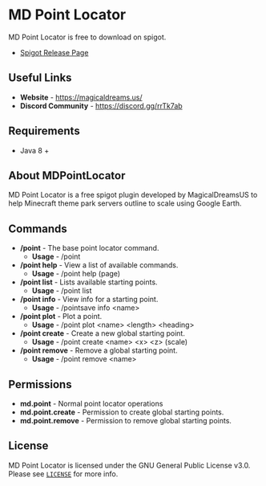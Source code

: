 # MD Point Locator 
MD Point Locator is free to download on spigot.
* [Spigot Release Page](https://www.spigotmc.org/resources/mdpointlocator.85065/ "Spigot Plugin Page")

## Useful Links
* **Website** - <https://magicaldreams.us/>
* **Discord Community** - <https://discord.gg/rrTk7ab>

## Requirements
* Java 8 +

## About MDPointLocator
MD Point Locator is a free spigot plugin developed by MagicalDreamsUS to help Minecraft theme park servers outline to scale using Google Earth.

## Commands
* **/point** - The base point locator command.
    * **Usage** - /point
* **/point help** - View a list of available commands.
    * **Usage** - /point help (page)
* **/point list** - Lists available starting points.
    * **Usage** - /point list
* **/point info** - View info for a starting point.
    * **Usage** - /pointsave info \<name>
* **/point plot** - Plot a point.
    * **Usage** - /point plot \<name> \<length> \<heading>
* **/point create** - Create a new global starting point.
    * **Usage** - /point create \<name> \<x> \<z> (scale)
* **/point remove** - Remove a global starting point.
    * **Usage** - /point remove \<name>

## Permissions
* **md.point** - Normal point locator operations
* **md.point.create** - Permission to create global starting points.
* **md.point.remove** - Permission to remove global starting points.

## License
MD Point Locator is licensed under the GNU General Public License v3.0. Please
see [`LICENSE`](https://github.com/chums122/MDPointLocator/blob/main/LICENSE) for more info.
